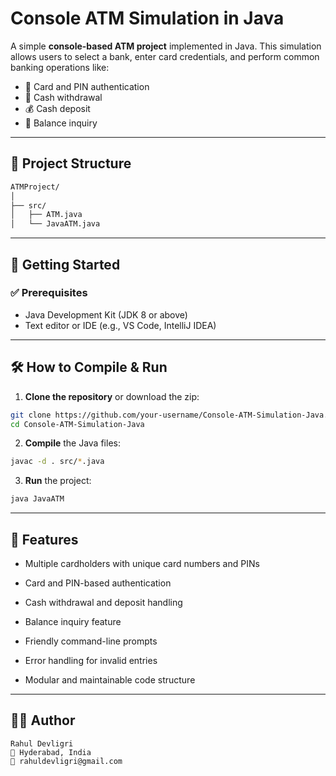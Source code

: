 # Console ATM Simulation in Java

A simple **console-based ATM project** implemented in Java. This simulation allows users to select a bank, enter card credentials, and perform common banking operations like:

- 🔐 Card and PIN authentication  
- 💸 Cash withdrawal  
- 💰 Cash deposit  
- 📄 Balance inquiry  

---

## 📁 Project Structure
```bash
ATMProject/
│
├── src/
│   ├── ATM.java
│   └── JavaATM.java
```

---

## 🚀 Getting Started

### ✅ Prerequisites

- Java Development Kit (JDK 8 or above)
- Text editor or IDE (e.g., VS Code, IntelliJ IDEA)

---

## 🛠️ How to Compile & Run

1. **Clone the repository** or download the zip:

```bash
git clone https://github.com/your-username/Console-ATM-Simulation-Java.git
cd Console-ATM-Simulation-Java
```

2. **Compile** the Java files:

```bash
javac -d . src/*.java
```

3. **Run** the project:

```bash
java JavaATM
```

---

## 🎯 Features
- Multiple cardholders with unique card numbers and PINs

- Card and PIN-based authentication

- Cash withdrawal and deposit handling

- Balance inquiry feature

- Friendly command-line prompts

- Error handling for invalid entries

- Modular and maintainable code structure
  
---

## 🧑‍💻 Author
```
Rahul Devligri
📍 Hyderabad, India
📧 rahuldevligri@gmail.com
```
